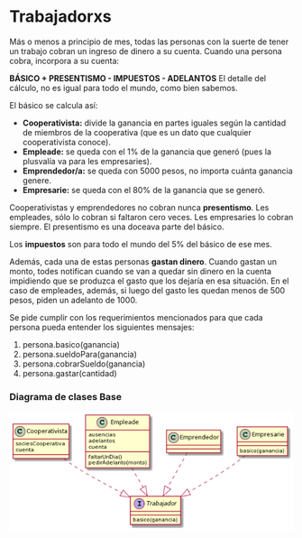 # Trabajadorxs

Más o menos a principio de mes, todas las personas con la suerte de tener un trabajo cobran un ingreso de dinero a su cuenta. Cuando una persona cobra, incorpora a su cuenta:

**BÁSICO + PRESENTISMO - IMPUESTOS - ADELANTOS**
El detalle del cálculo, no es igual para todo el mundo, como bien sabemos.

El básico se calcula así:
* **Cooperativista:** divide la ganancia en partes iguales según la cantidad de miembros de la cooperativa (que es un dato que cualquier cooperativista conoce).
* **Empleade:** se queda con el 1% de la ganancia que generó (pues la plusvalía va para les empresaries).
* **Emprendedor/a:** se queda con 5000 pesos, no importa cuánta ganancia genere. 
* **Empresarie:** se queda con el 80% de la ganancia que se generó.

Cooperativistas y emprendedores no cobran nunca **presentismo**. Les empleades, sólo lo cobran si faltaron cero veces. Les empresaries lo cobran siempre. El presentismo es una doceava parte del básico.

Los **impuestos** son para todo el mundo del 5% del básico de ese mes.

Además, cada una de estas personas **gastan dinero**. Cuando gastan un monto, todes notifican cuando se van a quedar sin dinero en la cuenta impidiendo que se produzca el gasto que los dejaría en esa situación. En el caso de empleades, además, si luego del gasto les quedan menos de 500 pesos, piden un adelanto de 1000.


Se pide cumplir con los requerimientos mencionados para que cada persona pueda entender los siguientes mensajes:
1. persona.basico(ganancia)
2. persona.sueldoPara(ganancia)
3. persona.cobrarSueldo(ganancia)
4. persona.gastar(cantidad)

### Diagrama de clases Base

<img src="diagramaBase.png">
